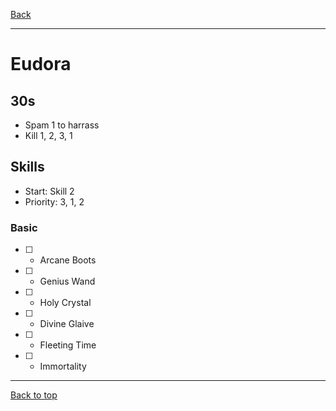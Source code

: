 [Back](../)

----

# Eudora

## 30s
- Spam 1 to harrass
- Kill 1, 2, 3, 1

## Skills
- Start: Skill 2
- Priority: 3, 1, 2

### Basic
- [ ] - Arcane Boots
- [ ] - Genius Wand
- [ ] - Holy Crystal
- [ ] - Divine Glaive
- [ ] - Fleeting Time
- [ ] - Immortality


----

[Back to top](./#)
